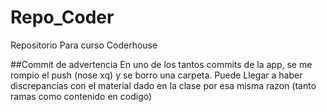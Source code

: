 # Repo_Coder
Repositorio Para curso Coderhouse


##Commit de advertencia
En uno de los tantos commits de la app, se me rompio el push (nose xq) y se borro una carpeta. Puede Llegar a haber discrepancias con el material dado en la clase por esa misma razon (tanto ramas como contenido en codigo)
